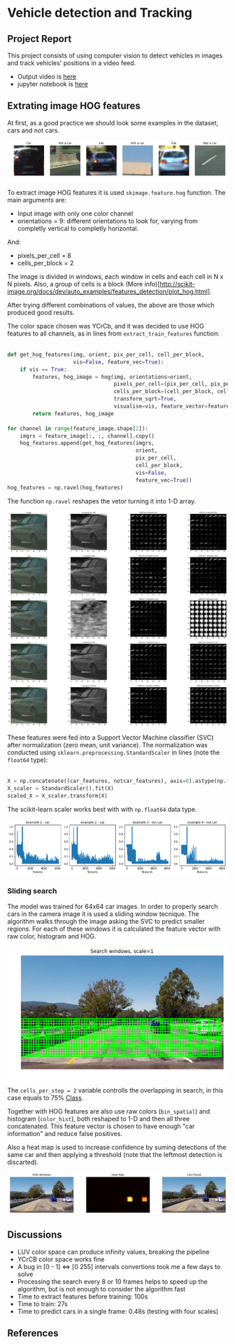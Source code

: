 # Vehicle detection and Tracking

## Project Report

This project consists of using computer vision to detect vehicles in images
and track vehicles' positions in a video feed.

- Output video is [here](./project_video_overlay.mp4)
- jupyter notebook is [here](./Notebook.ipynb)

[//]: # (images)
[data_set]: ./output_images/data_set_examples2.png
[hog]: ./output_images/hog_examples.png
[features]: ./output_images/feature_vectors.png
[test]: ./output_images/test_model.png
[searchs1]: ./output_images/searchwin_s1.png
[heatmap]: ./output_images/heatmap.png



## Extrating image HOG features

At first, as a good practice we should look some examples in the dataset,
cars and not cars.

![Cars and Not Cars dataset examples][data_set]

To extract image HOG features it is used `skimage.feature.hog` function.
The main arguments are:

- Input image with only one color channel
- orientations = 9: different orientations to look for, varying from 
completly vertical to completly horizontal.

And:
- pixels_per_cell = 8
- cells_per_block = 2

The image is divided in windows, each window in cells and each cell in N x N 
pixels. Also, a group of cells is a block 
(More info)[http://scikit-image.org/docs/dev/auto_examples/features_detection/plot_hog.html].

After trying different combinations of values, the above are those which
produced good results.

The color space chosen was YCrCb, and it was decided to use HOG features to
all channels, as in lines from `extract_train_features` function:

```python

def get_hog_features(img, orient, pix_per_cell, cell_per_block,
                     vis=False, feature_vec=True):
    if vis == True:
        features, hog_image = hog(img, orientations=orient,
                                  pixels_per_cell=(pix_per_cell, pix_per_cell),
                                  cells_per_block=(cell_per_block, cell_per_block),
                                  transform_sqrt=True,
                                  visualise=vis, feature_vector=feature_vec)
        return features, hog_image

for channel in range(feature_image.shape[2]):
    imgrs = feature_image[:, :, channel].copy()
    hog_features.append(get_hog_features(imgrs, 
                                         orient, 
                                         pix_per_cell, 
                                         cell_per_block, 
                                         vis=False, 
                                         feature_vec=True))
hog_features = np.ravel(hog_features)

```

The function `np.ravel` reshapes the vetor turning it into 1-D array.


![HOG examples for some images][hog]

These features were fed into a Support Vector Machine classifier (SVC) after
normalization (zero mean, unit variance). The normalization was conducted using 
`sklearn.preprocessing.StandardScaler` in lines (note the `float64` type):

```python

X = np.concatenate((car_features, notcar_features), axis=0).astype(np.float64)  
X_scaler = StandardScaler().fit(X)
scaled_X = X_scaler.transform(X)

```

The scikit-learn scaler works best with with `np.float64` data type.


![Feature vectors plotted][features]


### Sliding search

The model was trained for 64x64 car images. In order to properly search cars 
in the camera image it is used a sliding window tecnique. The algorithm walks
through the image asking the SVC to predict smaller regions. For each of these
windows it is calculated the feature vector with raw color, histogram and HOG.

![search windows for scale = 1][searchs1]

The `cells_per_step = 2` variable controlls the overlapping in search, 
in this case equals to 75% [Class](https://classroom.udacity.com/nanodegrees/nd013/parts/fbf77062-5703-404e-b60c-95b78b2f3f9e/modules/2b62a1c3-e151-4a0e-b6b6-e424fa46ceab/lessons/fd66c083-4ccb-4fe3-bda1-c29db76f50a0/concepts/c3e815c7-1794-4854-8842-5d7b96276642).

Together with HOG features are also use raw colors (`bin_spatial`) and 
histogram (`color_hist`), both reshaped to
1-D and then all three concatenated. This feature vector is chosen to have
enough "car information" and reduce false positives.

Also a heat map is used to increase confidence by suming detections of the 
same car and then applying a threshold (note that the leftmost detection is
discarted).

![Heatmap reduces false positives][heatmap]


## Discussions
- LUV color space can produce infinity values, breaking the pipeline
- YCrCB color space works fine
- A bug in [0 - 1] <=> [0 255] intervals convertions took me a few days to solve
- Processing the search every 8 or 10 frames helps to speed up the algorithm,
but is not enough to consider the algorithm fast
- Time to extract features before training: 100s
- Time to train: 27s
- Time to predict cars in a single frame: 0.48s (testing with four scales)



## References
